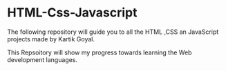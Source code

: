 # HTML-Css-Javascript
The following repository will guide you to all the HTML ,CSS an JavaScript projects made by Kartik Goyal.

This Repsoitory will show my progress towards learning the Web development languages.

